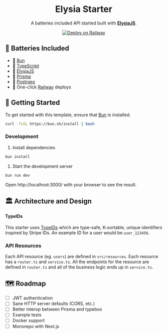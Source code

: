 <div align="center">
  <h1>Elysia Starter</h1>
  <p>A batteries included API started built with <a href="https://elysiajs.com/" target="_blank"><b>ElysiaJS</b></a>.</p>
  <a href="https://railway.app/template/2TqJzK?referralCode=dlaCKJ" rel="nofollow"><img src="https://camo.githubusercontent.com/081df3dd8cff37aab35044727b02b94a8e948052487a8c6253e190f5940d776d/68747470733a2f2f7261696c7761792e6170702f627574746f6e2e737667" alt="Deploy on Railway" data-canonical-src="https://railway.app/button.svg" style="max-width: 100%;"></a>
</div>

## 🔋 Batteries Included

- 🥟 [Bun](https://bun.sh/)
- 👮 [TypeScript](https://www.typescriptlang.org/)
- 🦊 [ElysiaJS](https://elysiajs.com/)
- 🧰 [Prisma](https://prisma.io/)
- 🐘 [Postrges](https://www.postgresql.org/)
- 🚄 One-click [Railway](https://railway.app/) deploys

## 🚀 Getting Started

To get started with this template, ensure that [Bun](https://bun.sh/) is installed.

```bash
curl -fsSL https://bun.sh/install | bash
```

### Development

1. Install dependencies

```bash
bun install
```

1. Start the development server

```bash
bun run dev
```

Open http://localhost:3000/ with your browser to see the result.

## 🏛️ Architecture and Design

#### TypeIDs

This starter uses [TypeIDs](https://github.com/jetpack-io/typeid-js) which are type-safe, K-sortable, unique identifiers inspired by Stripe IDs. An example ID for a user would be `user_123456`.

### API Resources

Each API resource (eg. `users`) are defined in `src/resources`. Each resource has a `router.ts` and `service.ts`. All the endpoints for the resource are defined in `router.ts` and all of the business logic ends up in `service.ts`.

## 🗺️ Roadmap

- [ ] JWT authentication
- [ ] Sane HTTP server defaults (CORS, etc.)
- [ ] Better interop between Prisma and typebox
- [ ] Example tests
- [ ] Docker support
- [ ] Monorepo with Next.js
